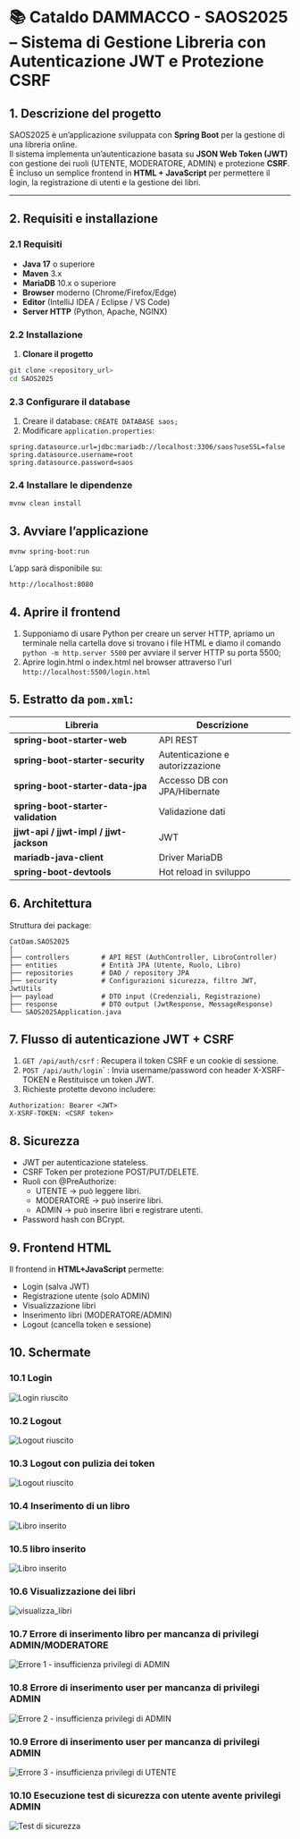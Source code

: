 
# 📚 Cataldo DAMMACCO - SAOS2025 – Sistema di Gestione Libreria con Autenticazione JWT e Protezione CSRF

## 1. Descrizione del progetto
SAOS2025 è un’applicazione sviluppata con **Spring Boot** per la gestione di una libreria online.  
Il sistema implementa un’autenticazione basata su **JSON Web Token (JWT)** con gestione dei ruoli (UTENTE, MODERATORE, ADMIN) e protezione **CSRF**.  
È incluso un semplice frontend in **HTML + JavaScript** per permettere il login, la registrazione di utenti e la gestione dei libri.

---

## 2. Requisiti e installazione

### 2.1 Requisiti
- **Java 17** o superiore
- **Maven** 3.x
- **MariaDB** 10.x o superiore
- **Browser** moderno (Chrome/Firefox/Edge)
- **Editor** (IntelliJ IDEA / Eclipse / VS Code)
- **Server HTTP** (Python, Apache, NGINX)

### 2.2 Installazione
1. **Clonare il progetto**
```bash
git clone <repository_url>
cd SAOS2025
```

### 2.3 Configurare il database
1. Creare il database: `CREATE DATABASE saos;`
2. Modificare `application.properties`:
```
spring.datasource.url=jdbc:mariadb://localhost:3306/saos?useSSL=false
spring.datasource.username=root
spring.datasource.password=saos
```

### 2.4 Installare le dipendenze
```mvnw clean install```

## 3. Avviare l’applicazione
```mvnw spring-boot:run```

L’app sarà disponibile su:

```http://localhost:8080```

## 4. Aprire il frontend
1. Supponiamo di usare Python per creare un server HTTP, apriamo un terminale nella cartella dove si trovano i file HTML e diamo il comando 
`python -m http.server 5500` per avviare il server HTTP su porta 5500;
2. Aprire login.html o index.html nel browser attraverso l'url `http://localhost:5500/login.html`


## 5. Estratto da `pom.xml`:
| Libreria                                | Descrizione                     |
| --------------------------------------- | ------------------------------- |
| **spring-boot-starter-web**             | API REST                        |
| **spring-boot-starter-security**        | Autenticazione e autorizzazione |
| **spring-boot-starter-data-jpa**        | Accesso DB con JPA/Hibernate    |
| **spring-boot-starter-validation**      | Validazione dati                |
| **jjwt-api / jjwt-impl / jjwt-jackson** | JWT                             |
| **mariadb-java-client**                 | Driver MariaDB                  |
| **spring-boot-devtools**                | Hot reload in sviluppo          |

## 6. Architettura
Struttura dei package:
```
CatDam.SAOS2025
│
├── controllers        # API REST (AuthController, LibroController)
├── entities           # Entità JPA (Utente, Ruolo, Libro)
├── repositories       # DAO / repository JPA
├── security           # Configurazioni sicurezza, filtro JWT, JwtUtils
├── payload            # DTO input (Credenziali, Registrazione)
├── response           # DTO output (JwtResponse, MessageResponse)
└── SAOS2025Application.java
```

## 7. Flusso di autenticazione JWT + CSRF
1. `GET /api/auth/csrf` : Recupera il token CSRF e un cookie di sessione.
2. `POST /api/auth/login`´ : Invia username/password con header X-XSRF-TOKEN e Restituisce un token JWT.
3. Richieste protette devono includere:
```
Authorization: Bearer <JWT>
X-XSRF-TOKEN: <CSRF token>
```

## 8. Sicurezza
- JWT per autenticazione stateless.
- CSRF Token per protezione POST/PUT/DELETE.
- Ruoli con @PreAuthorize:
    - UTENTE → può leggere libri.
    - MODERATORE → può inserire libri.
    - ADMIN → può inserire libri e registrare utenti.
- Password hash con BCrypt.

## 9. Frontend HTML
Il frontend in **HTML+JavaScript** permette:
- Login (salva JWT)
- Registrazione utente (solo ADMIN)
- Visualizzazione libri
- Inserimento libri (MODERATORE/ADMIN)
- Logout (cancella token e sessione)

## 10. Schermate
### 10.1 Login
![Login riuscito](SCHERMATE/login_ok.png)

### 10.2 Logout
![Logout riuscito](SCHERMATE/logout_ok.png)

### 10.3 Logout con pulizia dei token
![Logout riuscito](SCHERMATE/logout_pulizia_token.png)

### 10.4 Inserimento di un libro
![Libro inserito](SCHERMATE/insert_libro.png)

### 10.5 libro inserito
![Libro inserito](SCHERMATE/libro_inserito.png)

### 10.6 Visualizzazione dei libri
![visualizza_libri](SCHERMATE/visual_libri.png)

### 10.7 Errore di inserimento libro per mancanza di privilegi ADMIN/MODERATORE
![Errore 1 - insufficienza privilegi di ADMIN](SCHERMATE/error1_no_ins_libro.png)

### 10.8 Errore di inserimento user per mancanza di privilegi ADMIN
![Errore 2 - insufficienza privilegi di ADMIN](SCHERMATE/error2_no_ins_user.png)

### 10.9 Errore di inserimento user per mancanza di privilegi ADMIN
![Errore 3 - insufficienza privilegi di UTENTE](SCHERMATE/error3_no_ins_user_moderatore.png)

### 10.10 Esecuzione test di sicurezza con utente avente privilegi ADMIN
![Test di sicurezza](SCHERMATE/report_security.png)
